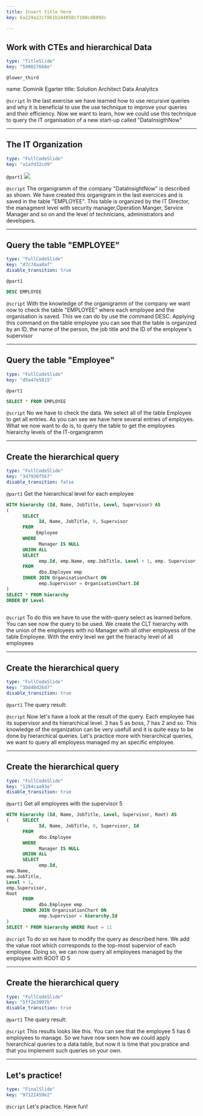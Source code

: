 ```yaml
---
title: Insert title here
key: 6a229a22cf861b184050cf100cd889dc

---
```

## Work with CTEs and hierarchical Data

```yaml
type: "TitleSlide"
key: "599027608e"
```

`@lower_third`

name: Dominik Egarter
title: Solution Architect Data Analyitcs


`@script`
In the last exercise we have learned how to use recursive queries and why it is beneficial to use the use technique to improve your queries and their efficiency. Now we want to learn, how we could use  this technique to query the IT organisation of a new start-up called "DataInsigthNow"


---
## The IT Organization

```yaml
type: "FullCodeSlide"
key: "a1afd32cd9"
```

`@part1`
![](https://assets.datacamp.com/production/repositories/4213/datasets/db04da806342ebb645063f6bc6822e5b4fa0e6d1/ITorganigramm.png)


`@script`
The organigramm of the company "DataInsightNow" is described as shown. We have created this organigram in the last exercices and is saved in the table "EMPLOYEE". This table is organized by the IT Director, the managment level with security manager,Operation Manger, Service Manager and so on  and the level of technicians, administrators and developers.


---
## Query the table "EMPLOYEE"

```yaml
type: "FullCodeSlide"
key: "d7c74aa8af"
disable_transition: true
```

`@part1`
```sql
DESC EMPLOYEE
```


`@script`
With the knowledge of the organigramm of the company we want now to check the table "EMPLOYEE" where each employee and the organisation is saved. This we can do by use the command DESC. Applying this command on the table employee you can see that the table is organized by an ID, the name of the person, the job title and the ID of the employee's supervisor


---
## Query the table "Employee"

```yaml
type: "FullCodeSlide"
key: "d5a47e5815"
```

`@part1`
```sql
SELECT * FROM EMPLOYEE
```


`@script`
No we have to check the data. We select all of the table Employee to get all entries. As you can see we have here several entries of employes. What we now want to do is, to query the  table to get the employees hierarchy levels of the IT-organigramm


---
## Create the hierarchical query

```yaml
type: "FullCodeSlide"
key: "3d7930f567"
disable_transition: false
```

`@part1`
Get the hierarchical level for each employee
```sql
WITH hierarchy (Id, Name, JobTitle, Level, Supervisor) AS 
(
      SELECT
            Id, Name, JobTitle, 0, Supervisor
      FROM
           Employee
      WHERE 
            Manager IS NULL
      UNION ALL 
      SELECT
            emp.Id, emp.Name, emp.JobTitle, Level + 1, emp. Supervisor
      FROM
            dbo.Employee emp
      INNER JOIN OrganisationChart ON 
            emp.Supervisor = OrganisationChart.Id
)
SELECT * FROM hierarchy
ORDER BY Level
	
```


`@script`
To do this we have to use the with-query select as learned before. You can see now the query to be used. We create the CLT hierarchy with the union of the employees with no Manager with all other employess of the table Employee. With the entry level we get the hierachy level of all employees


---
## Create the hierarchical query

```yaml
type: "FullCodeSlide"
key: "3bd48d26d7"
disable_transition: true
```

`@part1`
The query result:


`@script`
Now let's have a look at the result of the query. Each employee has its supervisor and its hierarchical level. 3 has 5 as boss, 7 has 2 and so.  This knowledge of the organization can be very usefull and it is quite easy to be done by hierarchical queries. Let's practice more with hierarchical queries, we want to query all employess managed my an specific employee.


---
## Create the hierarchical query

```yaml
type: "FullCodeSlide"
key: "1204caa93e"
disable_transition: true
```

`@part1`
Get all employees with the supervisor 5
```sql
WITH hierarchy (Id, Name, JobTitle, Level, Supervisor, Root) AS
(     SELECT
            Id, Name, JobTitle, 0, Supervisor, Id
      FROM
            dbo.Employee
      WHERE 
            Manager IS NULL
      UNION ALL 
      SELECT
            emp.Id, 
emp.Name, 
emp.JobTitle, 
Level + 1, 
emp.Supervisor, 
Root
      FROM
            dbo.Employee emp
      INNER JOIN OrganisationChart ON 
            emp.Supervisor = hierarchy.Id
)
SELECT * FROM hierarchy WHERE Root = 11
```


`@script`
To do so we have to modify the query as described here. We add the value root which corresponds to the top-most supervior of each employee. Doing so, we can now query all employees managed by the employee with ROOT ID 5


---
## Create the hierarchical query

```yaml
type: "FullCodeSlide"
key: "5ff2e3007b"
disable_transition: true
```

`@part1`
The query result:


`@script`
This results looks like this. You can see that the employee 5 has 6 employees to manage. So we have now seen how we could apply hierarchical queries to a data table, but now it is time that you pratice and that you implement such queries on your own.


---
## Let's practice!

```yaml
type: "FinalSlide"
key: "97121459e2"
```

`@script`
Let's practice. Have fun!

